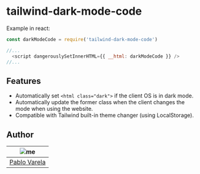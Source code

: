 # tailwind-dark-mode-code

Example in react:

```js
const darkModeCode = require('tailwind-dark-mode-code')

//...
  <script dangerouslySetInnerHTML={{ __html: darkModeCode }} />
//...
```

## Features

* Automatically set `<html class="dark">` if the client OS is in dark mode.
* Automatically update the former class when the client changes the mode when using the website.
* Compatible with Tailwind built-in theme changer (using LocalStorage).


## Author

| ![me](https://gravatar.com/avatar/fa50aeff0ddd6e63273a068b04353d9d?size=100) |
| ---------------------------------------------------------------------------- |
| [Pablo Varela](https://pablopunk.com)                                        |
